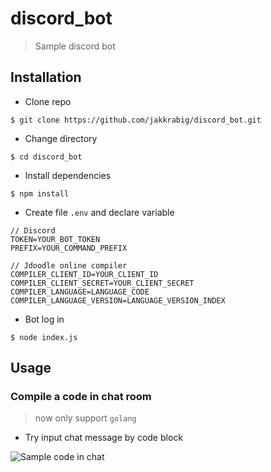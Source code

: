 # discord_bot

>Sample discord bot

## Installation

- Clone repo

```shell
$ git clone https://github.com/jakkrabig/discord_bot.git
```


- Change directory

```shell
$ cd discord_bot
```

- Install dependencies

```shell
$ npm install
```

- Create file `.env` and declare variable

```
// Discord
TOKEN=YOUR_BOT_TOKEN
PREFIX=YOUR_COMMAND_PREFIX

// Jdoodle online compiler
COMPILER_CLIENT_ID=YOUR_CLIENT_ID
COMPILER_CLIENT_SECRET=YOUR_CLIENT_SECRET
COMPILER_LANGUAGE=LANGUAGE_CODE
COMPILER_LANGUAGE_VERSION=LANGUAGE_VERSION_INDEX
```

- Bot log in
```shell
$ node index.js
```

## Usage

### Compile a code in chat room

>now only support `golang`

- Try input chat message by code block 

<img src="https://i.imgur.com/BCsQfon.png" title="Sample code in chat" alt="Sample code in chat">
